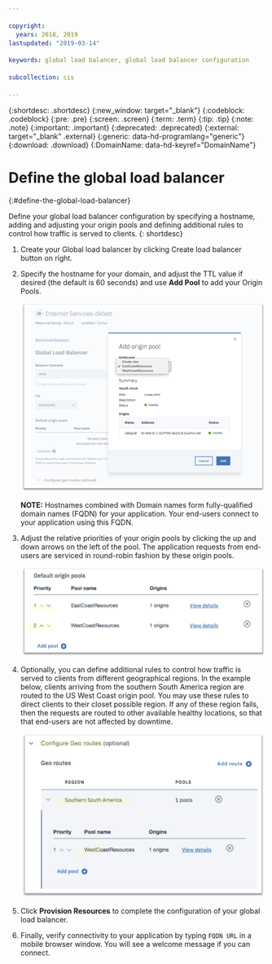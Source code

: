```yaml
---

copyright:
  years: 2018, 2019
lastupdated: "2019-03-14"

keywords: global load balancer, global load balancer configuration

subcollection: cis

---
```


{:shortdesc: .shortdesc}
{:new_window: target="_blank"}
{:codeblock: .codeblock}
{:pre: .pre}
{:screen: .screen}
{:term: .term}
{:tip: .tip}
{:note: .note}
{:important: .important}
{:deprecated: .deprecated}
{:external: target="_blank" .external}
{:generic: data-hd-programlang="generic"}
{:download: .download}
{:DomainName: data-hd-keyref="DomainName"}

# Define the global load balancer
{:#define-the-global-load-balancer}

Define your global load balancer configuration by specifying a hostname, adding and adjusting your origin pools and defining additional rules to control how traffic is served to clients.
{: shortdesc}

1. Create your Global load balancer by clicking Create load balancer button on right.  

2. Specify the hostname for your domain, and adjust the TTL value if desired (the default is 60 seconds) and use **Add Pool** to add your Origin Pools.

   ![IMAGE](images/reliability11.png)

   **NOTE:** Hostnames combined with Domain names form fully-qualified domain names (FQDN) for your application. Your end-users connect to your application using this FQDN.

3. Adjust the relative priorities of your origin pools by clicking the up and down arrows on the left of the pool. The application requests from end-users are serviced in round-robin fashion by these origin pools.

   ![IMAGE](images/reliability12.png)   

4. Optionally, you can define additional rules to control how traffic is served to clients from different geographical regions. In the example below, clients arriving from the southern South America region are routed to the US West Coast origin pool. You may use these rules to direct clients to their closet possible region. If any of these region fails, then the requests are routed to other available healthy locations, so that that end-users are not affected by downtime.

   ![IMAGE](images/reliability13.png)   

5. Click **Provision Resources** to complete the configuration of your global load balancer.
6. Finally, verify connectivity to your application by typing `FQDN URL` in a mobile browser window. You will see a welcome message if you can connect.
